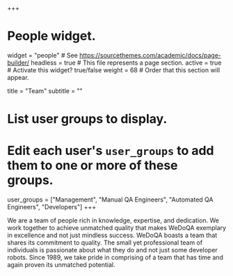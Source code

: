 +++
# People widget.
widget = "people"  # See https://sourcethemes.com/academic/docs/page-builder/
headless = true  # This file represents a page section.
active = true  # Activate this widget? true/false
weight = 68  # Order that this section will appear.

title = "Team"
subtitle = ""

# List user groups to display.
#   Edit each user's `user_groups` to add them to one or more of these groups.
user_groups = ["Management",
               "Manual QA Engineers",
               "Automated QA Engineers",
               "Developers"]
+++

We are a team of people rich in knowledge, expertise, and dedication. We work together to achieve unmatched quality that makes WeDoQA exemplary in excellence and not just mindless success. WeDoQA boasts a team that shares its commitment to quality. The small yet professional team of individuals is passionate about what they do and not just some developer robots. Since 1989, we take pride in comprising of a team that has time and again proven its unmatched potential.